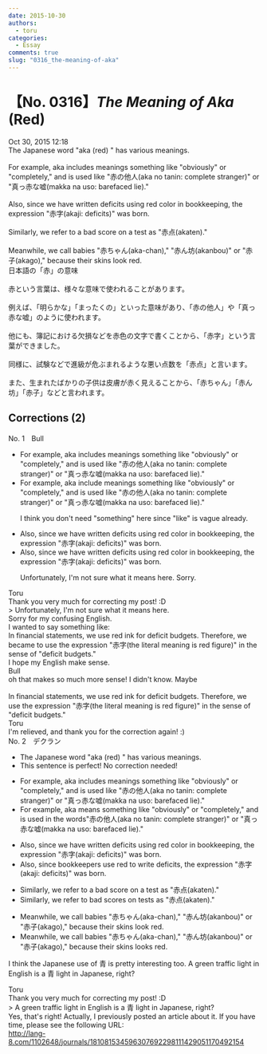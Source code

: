 ```yaml
---
date: 2015-10-30
authors:
  - toru
categories:
  - Essay
comments: true
slug: "0316_the-meaning-of-aka"
---
```


# 【No. 0316】<strong><em>The Meaning of Aka</em></strong> (Red)
<div class="date">Oct 30, 2015 12:18</div>
<div id="post"><div id="body_show_ori">
The Japanese word "aka (red) " has various meanings.<br/><br/>For example, aka includes meanings something like "obviously" or "completely," and is used like "赤の他人(aka no tanin: complete stranger)" or "真っ赤な嘘(makka na uso: barefaced lie)."<br/><br/>Also, since we have written deficits using red color in bookkeeping, the expression "赤字(akaji: deficits)" was born.<br/><br/>Similarly, we refer to a bad score on a test as "赤点(akaten)."<br/><br/>Meanwhile, we call babies "赤ちゃん(aka-chan)," "赤ん坊(akanbou)" or "赤子(akago)," because their skins look red.
</div></div>

<!-- more -->

<div id="post_ja"><div id="body_show_mo">
日本語の「赤」の意味<br/><br/>赤という言葉は、様々な意味で使われることがあります。<br/><br/>例えば、「明らかな」「まったくの」といった意味があり、「赤の他人」や「真っ赤な嘘」のように使われます。<br/><br/>他にも、簿記における欠損などを赤色の文字で書くことから、「赤字」という言葉ができました。<br/><br/>同様に、試験などで進級が危ぶまれるような悪い点数を「赤点」と言います。<br/><br/>また、生まれたばかりの子供は皮膚が赤く見えることから、「赤ちゃん」「赤ん坊」「赤子」などと言われます。
</div></div>

## Corrections (2)
<div id="block"><div class="first_name"> No. 1　<span class="just_name">Bull</span></div><div id="block2">
<ul class="correction_field">
<li class="incorrect">For example, aka includes meanings something like "obviously" or "completely," and is used like "赤の他人(aka no tanin: complete stranger)" or "真っ赤な嘘(makka na uso: barefaced lie)."</li>
<li class="corrected correct">
For example, aka include meanings <span class="f_gray"><span class="sline">something</span></span> like "obviously" or "completely," and is used like "赤の他人(aka no tanin: complete stranger)" or "真っ赤な嘘(makka na uso: barefaced lie)."
<p class="correction_comment">I think you don't need "something" here since "like" is vague already.</p>
</li>
</ul>
<ul class="correction_field">
<li class="incorrect">Also, since we have written deficits using red color in bookkeeping, the expression "赤字(akaji: deficits)" was born.</li>
<li class="corrected correct">
Also, since we have written deficits using red color in bookkeeping, the expression "赤字(akaji: deficits)" was born.
<p class="correction_comment">Unfortunately, I'm not sure what it means here. Sorry.</p>
</li>
</ul>
</div><div class="name"><span class="just_name">Toru</span><br>
Thank you very much for correcting my post! :D<br/>&gt; Unfortunately, I'm not sure what it means here.<br/>Sorry for my confusing English.<br/>I wanted to say something like:<br/>In financial statements, we use red ink for deficit budgets. Therefore, we became to use the expression "赤字(the literal meaning is red figure)" in the sense of "deficit budgets."<br/>I hope my English make sense.
</div>
<div class="name"><span class="just_name">Bull</span><br>
oh that makes so much more sense! I didn't know. Maybe<br/><br/>In financial statements, we use red ink for deficit budgets. Therefore, we use the expression "赤字(the literal meaning is red figure)" in the sense of "deficit budgets."
</div>
<div class="name"><span class="just_name">Toru</span><br>
I'm relieved, and thank you for the correction again! :)
</div>
</div>
<div id="block"><div class="first_name"> No. 2　<span class="just_name">デクラン</span></div><div id="block2">
<ul class="correction_field">
<li class="incorrect">The Japanese word "aka (red) " has various meanings.</li>
<li class="corrected perfect">This sentence is perfect! No correction needed!</li>
</ul>
<ul class="correction_field">
<li class="incorrect">For example, aka includes meanings something like "obviously" or "completely," and is used like "赤の他人(aka no tanin: complete stranger)" or "真っ赤な嘘(makka na uso: barefaced lie)."</li>
<li class="corrected correct">
For example, aka <span class="f_red">means</span> something like "obviously" or "completely," and is used <span class="f_blue">in the words</span>"赤の他人(aka no tanin: complete stranger)" or "真っ赤な嘘(makka na uso: barefaced lie)."
</li>
</ul>
<ul class="correction_field">
<li class="incorrect">Also, since we have written deficits using red color in bookkeeping, the expression "赤字(akaji: deficits)" was born.</li>
<li class="corrected correct">
Also, since <span class="f_blue">bookkeepers use red to write deficits</span>, the expression "赤字(akaji: deficits)" was born.
</li>
</ul>
<ul class="correction_field">
<li class="incorrect">Similarly, we refer to a bad score on a test as "赤点(akaten)."</li>
<li class="corrected correct">
Similarly, we refer to <span class="f_blue">bad scores on tests</span> as "赤点(akaten)."
</li>
</ul>
<ul class="correction_field">
<li class="incorrect">Meanwhile, we call babies "赤ちゃん(aka-chan)," "赤ん坊(akanbou)" or "赤子(akago)," because their skins look red.</li>
<li class="corrected correct">
Meanwhile, we call babies "赤ちゃん(aka-chan)," "赤ん坊(akanbou)" or "赤子(akago)," because their skin<span class="sline">s</span> look<span class="f_red">s</span> red.
</li>
</ul>
<p class="comment_small">
 I think the Japanese use of 青 is pretty interesting too. A green traffic light in English is a 青 light in Japanese, right?
</p>

</div><div class="name"><span class="just_name">Toru</span><br>
Thank you very much for correcting my post! :D<br/>&gt; A green traffic light in English is a 青 light in Japanese, right?<br/>Yes, that's right! Actually, I previously posted an article about it. If you have time, please see the following URL:<br/><a href="http://lang-8.com/1102648/journals/181081534596307692298111429051170492154" target="_blank">http://lang-8.com/1102648/journals/181081534596307692298111429051170492154</a>
</div>
</div>
